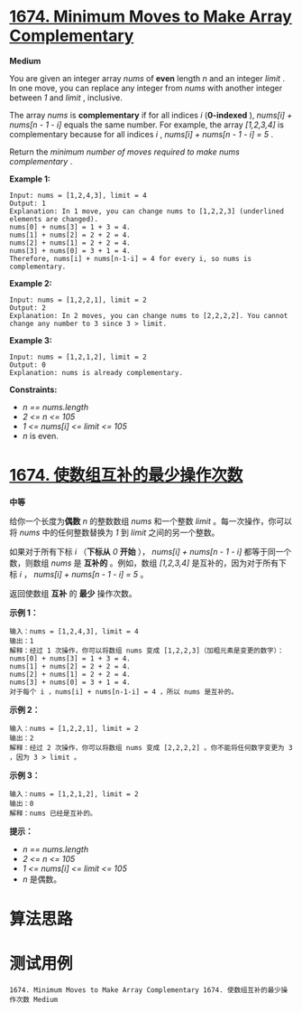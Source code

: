 # [1674. Minimum Moves to Make Array Complementary][enTitle]

**Medium**

You are given an integer array  *nums*  of **even**  length  *n*  and an integer  *limit* . In one move, you can replace any integer from  *nums*  with another integer between  *1*  and  *limit* , inclusive.

The array  *nums*  is **complementary**  if for all indices  *i*  (**0-indexed** ),  *nums[i] + nums[n - 1 - i]*  equals the same number. For example, the array  *[1,2,3,4]*  is complementary because for all indices  *i* ,  *nums[i] + nums[n - 1 - i] = 5* .

Return the  *minimum number of moves required to make*  *nums*  *complementary* .



**Example 1:** 

```
Input: nums = [1,2,4,3], limit = 4
Output: 1
Explanation: In 1 move, you can change nums to [1,2,2,3] (underlined elements are changed).
nums[0] + nums[3] = 1 + 3 = 4.
nums[1] + nums[2] = 2 + 2 = 4.
nums[2] + nums[1] = 2 + 2 = 4.
nums[3] + nums[0] = 3 + 1 = 4.
Therefore, nums[i] + nums[n-1-i] = 4 for every i, so nums is complementary.

```

**Example 2:** 

```
Input: nums = [1,2,2,1], limit = 2
Output: 2
Explanation: In 2 moves, you can change nums to [2,2,2,2]. You cannot change any number to 3 since 3 > limit.

```

**Example 3:** 

```
Input: nums = [1,2,1,2], limit = 2
Output: 0
Explanation: nums is already complementary.

```



**Constraints:** 

-  *n == nums.length*  
-  *2 <= n <= 105*  
-  *1 <= nums[i] <= limit <= 105*  
-  *n*  is even.


# [1674. 使数组互补的最少操作次数][cnTitle]

**中等**

给你一个长度为**偶数**   *n*  的整数数组  *nums*  和一个整数  *limit*  。每一次操作，你可以将  *nums*  中的任何整数替换为  *1*  到  *limit*  之间的另一个整数。

如果对于所有下标  *i* （**下标从**  *0* **开始** ）， *nums[i] + nums[n - 1 - i]*  都等于同一个数，则数组  *nums*  是 **互补的**  。例如，数组  *[1,2,3,4]*  是互补的，因为对于所有下标  *i*  ， *nums[i] + nums[n - 1 - i] = 5*  。

返回使数组 **互补**  的 **最少**  操作次数。



**示例 1：** 

```
输入：nums = [1,2,4,3], limit = 4
输出：1
解释：经过 1 次操作，你可以将数组 nums 变成 [1,2,2,3]（加粗元素是变更的数字）：
nums[0] + nums[3] = 1 + 3 = 4.
nums[1] + nums[2] = 2 + 2 = 4.
nums[2] + nums[1] = 2 + 2 = 4.
nums[3] + nums[0] = 3 + 1 = 4.
对于每个 i ，nums[i] + nums[n-1-i] = 4 ，所以 nums 是互补的。

```

**示例 2：** 

```
输入：nums = [1,2,2,1], limit = 2
输出：2
解释：经过 2 次操作，你可以将数组 nums 变成 [2,2,2,2] 。你不能将任何数字变更为 3 ，因为 3 > limit 。

```

**示例 3：** 

```
输入：nums = [1,2,1,2], limit = 2
输出：0
解释：nums 已经是互补的。

```



**提示：** 

-  *n == nums.length*  
-  *2 <= n <= 105*  
-  *1 <= nums[i] <= limit <= 105*  
-  *n*  是偶数。




# 算法思路

# 测试用例
```
1674. Minimum Moves to Make Array Complementary 1674. 使数组互补的最少操作次数 Medium
```

[enTitle]: https://leetcode.com/problems/minimum-moves-to-make-array-complementary/
[cnTitle]: https://leetcode-cn.com/problems/minimum-moves-to-make-array-complementary/
